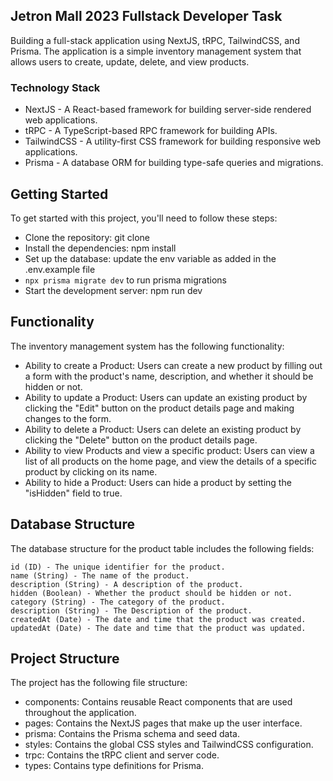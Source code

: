 ## Jetron Mall 2023 Fullstack Developer Task

Building a full-stack application using NextJS, tRPC, TailwindCSS, and Prisma. The application is a simple inventory management system that allows users to create, update, delete, and view products.

### Technology Stack

- NextJS - A React-based framework for building server-side rendered web applications.
- tRPC - A TypeScript-based RPC framework for building APIs.
- TailwindCSS - A utility-first CSS framework for building responsive web applications.
- Prisma - A database ORM for building type-safe queries and migrations.

## Getting Started

To get started with this project, you'll need to follow these steps:

- Clone the repository: git clone <repository-url>
- Install the dependencies: npm install
- Set up the database: update the env variable as added in the .env.example file
- ```npx prisma migrate dev``` to run prisma migrations
- Start the development server: npm run dev

## Functionality
The inventory management system has the following functionality:

- Ability to create a Product: Users can create a new product by filling out a form with the product's name, description, and whether it should be hidden or not.
- Ability to update a Product: Users can update an existing product by clicking the "Edit" button on the product details page and making changes to the form.
- Ability to delete a Product: Users can delete an existing product by clicking the "Delete" button on the product details page.
- Ability to view Products and view a specific product: Users can view a list of all products on the home page, and view the details of a specific product by clicking on its name.
- Ability to hide a Product: Users can hide a product by setting the "isHidden" field to true.


## Database Structure
The database structure for the product table includes the following fields:

```
id (ID) - The unique identifier for the product.
name (String) - The name of the product.
description (String) - A description of the product.
hidden (Boolean) - Whether the product should be hidden or not.
category (String) - The category of the product.
description (String) - The Description of the product.
createdAt (Date) - The date and time that the product was created.
updatedAt (Date) - The date and time that the product was updated.
```

## Project Structure
The project has the following file structure:

- components: Contains reusable React components that are used throughout the application.
- pages: Contains the NextJS pages that make up the user interface.
- prisma: Contains the Prisma schema and seed data.
- styles: Contains the global CSS styles and TailwindCSS configuration.
- trpc: Contains the tRPC client and server code.
- types: Contains type definitions for Prisma.
